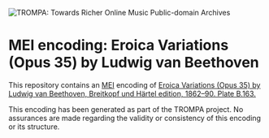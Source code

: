 ![TROMPA: Towards Richer Online Music Public-domain Archives](https://trompamusic.eu/sites/default/files/top-bar-logo_0_0.png)

# MEI encoding: Eroica Variations (Opus 35) by Ludwig van Beethoven

This repository contains an [MEI](https://music-encoding.org) encoding of [Eroica Variations (Opus 35) by Ludwig van Beethoven, Breitkopf und Härtel edition, 1862–90. Plate B.163.](https://imslp.org/wiki/Special:ReverseLookup/52946) 

This encoding has been generated as part of the TROMPA project. No assurances are made regarding the validity or consistency of this encoding or its structure.
